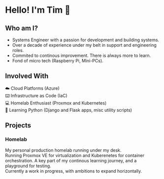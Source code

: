 # Hello! I'm Tim :wave:

## Who am I?

- Systems Engineer with a passion for development and building systems.  
- Over a decade of experience under my belt in support and engineering roles.  
- Commited to continous improvement. There is always more to learn.  
- Fond of micro tech (Raspberry Pi, Mini-PCs).

## Involved With

:cloud: Cloud Platforms (Azure)  
:keyboard: Infrastructure as Code (IaC)  
:computer: Homelab Enthusiast (Proxmox and Kubernetes)  
:snake: Learning Python (Django and Flask apps, misc utility scripts)  

## Projects

### Homelab

My personal production homelab running under my desk.  
Running Proxmox VE for virtualization and Kuberenetes for container orchestration.
A key part of my continous learning journey, and a playground for testing.  
Currently a work in progress, with ambitions to expand horizontally.  
